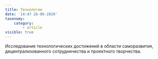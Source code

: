```yaml
---
title: Технологии
date: '14:47 26-06-2020'
taxonomy:
    category:
        - article
visible: true
---
```


Исследование технологических достижений в области саморазвития, децентрализованного сотрудничества и проектного творчества.